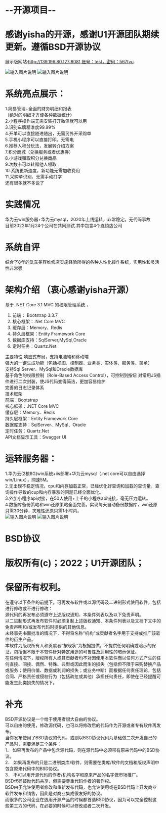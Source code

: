 # --开源项目--
# 感谢yisha的开源，感谢U1开源团队期续更新。遵循BSD开源协议

展示版网站:http://139.196.80.127:8081,账号：test，密码：567tyu.


![输入图片说明](image.png)
![输入图片说明](QQ%E5%9B%BE%E7%89%8720211223101652.jpg)

# 系统亮点展示：
1.简易管理+全面的财务明细和报表  
（绝对的明细才方便各种数据统计）  
2.小程序操作端无需安装打开微信就可以用  
3.识别车牌精准度99.99%  
4.开单可以直接随进随出，无需另外开采购单  
5.手机小程序可以直接打印。无需电   
6.推荐人积分玩法，发展转介绍方案  
7.积分商城（兑换服务或者优惠券）  
8.小游戏赚取积分兑换商品  
9.次数卡可以转赠他人领取  
10.系统更新速度，新功能无需加收费用  
11.采购单识别，无需手动打字  
还有很多就不多说了    

# 实践情况
华为云win服务器+华为云mysql，2020年上线运转，非常稳定。无代码事故  
目前2022年1月24个公司在共同测试.其中包含4个连锁店公司  

# 系统自评
结合了8年的洗车美容维修店实施经验所得的各种人性化操作系统，实用性和灵活性非常强  


# 架构介绍 （衷心感谢yisha开源）
基于 .NET Core 3.1 MVC 的权限管理系统.，  
1. 前端： Bootstrap 3.3.7  
2. 核心框架：.Net Core MVC  
3. 缓存层：Memory、Redis  
4. 持久层框架：Entity Framework Core  
5. 数据库支持：SqlServer,MySql,Oracle  
6. 定时任务：Quartz.Net  

主要特性
响应式布局，支持电脑端和移动端  
强大的一键生成功能（包括视图、控制器、业务类、实体类、服务类、菜单）  
支持Sql Server、MySql和Oracle数据库  
基于角色的权限控制（Role-Based Access Control），可控制到按钮
对常用JS插件进行二次封装，使JS代码变得简洁，更加容易维护  
完善的日志记录体系  
技术框架  
前端：Bootstrap  
核心框架：.NET Core MVC  
缓存层：Memory、Redis  
持久层框架：Entity Framework Core  
数据库支持：SqlServer、MySql、Oracle  
定时任务：Quartz.Net  
API文档显示工具：Swagger UI  

# 运转服务器：
1.华为云(2核8G)win系统+iis部署+华为云mysql（.net core可以自由选择win/Linux），网速5M。  
2.无出现不稳定情况，cpu和内存加载正常，已经优化好查询和加载的查询量，查询操作导致的cup和内存暴涨的问题已经全面优化。  
3.外加小程序api对接，在50人使用+上千的小程序api链接，毫无压力运转。  
4.数据库备份策略和win还原策略全面完善。实现每天自动备份数据库，win还原只需30分钟，灾难性还原只需1小时内。  
![输入图片说明](%E5%BE%AE%E4%BF%A1%E6%88%AA%E5%9B%BE_20220115121105.png)
![输入图片说明](%E5%BE%AE%E4%BF%A1%E6%88%AA%E5%9B%BE_20220115121131.png)


#  BSD协议
# 版权所有(c)；2022；U1开源团队；  
# 保留所有权利。  
在遵守以下条件的前提下，可再发布软件或以源代码及二进制形式使用软件，包括进行修改或不进行修改：  
源代码的再发布必须遵守上述版权通知、本条件列表以及以下免责声明。  
以二进制形式再发布软件时必须复制上述版权通知、本条件列表以及文档下文中的免责声明和/或发布代码时提供的其他信息。  
未经事先书面批准的情况下，不得将名称“机构”或贡献者名字用于支持或推广该软件的衍生产品。  
本软件为版权所有人和贡献者“按现状”为根据提供，不提供任何明确或暗示的保证，包括但不限于本软件针对特定用途的可售性及适用性的暗示保证。  
在任何情况下，版权所有人或其贡献者均不对因使用本软件而以任何方式产生的任何直接、间接、偶然、特殊、典型或因此而生的损失（包括但不限于采购替换产品或服务；使用价值、数据或利润的损失；或业务中断）而根据任何责任理论，包括合同、严格责任或侵权行为（包括疏忽或其他）承担任何责任，即使在已经提醒可能发生此类损失的情况下。  

# 补充
BSD开源协议是一个给于使用者很大自由的协议。  
可以自由的使用，修改源代码，也可以将修改后的代码作为开源或者专有软件再发布。   
当你发布使用了BSD协议的代码，或则以BSD协议代码为基础做二次开发自己的产品时，需要满足三个条件：  
1． 如果再发布的产品中包含源代码，则在源代码中必须带有原来代码中的BSD协议。  
2． 如果再发布的只是二进制类库/软件，则需要在类库/软件的文档和版权声明中包含原来代码中的BSD协议。  
3． 不可以用开源代码的作者/机构名字和原来产品的名字做市场推广。  
BSD代码鼓励代码共享，但需要尊重代码作者的著作权。  
BSD由于允许使用者修改和重新发布代码，也允许使用或在BSD代码上开发商业软件发布和销售，因此是对商业集成很友好的协议。  
而很多的公司企业在选用开源产品的时候都首选BSD协议，因为可以完全控制这些第三方的代码，在必要的时候可以修改或者二次开发。  
